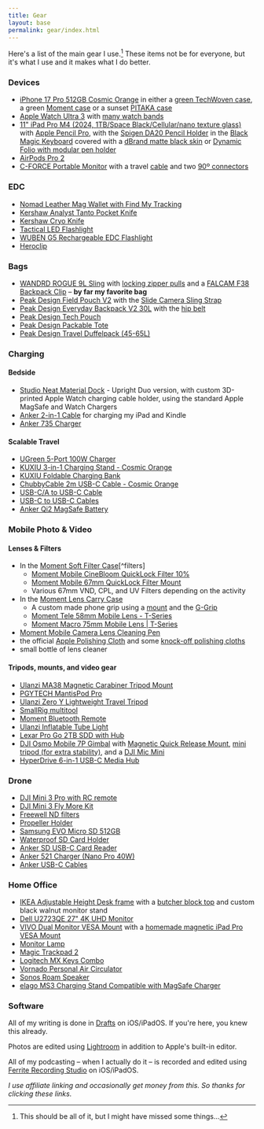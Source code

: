 ```yaml
---
title: Gear
layout: base
permalink: gear/index.html
---
```


Here's a list of the main gear I use.[^missed] These items not be for everyone, but it's what I use and it makes what I do better.
[^missed]: This should be all of it, but I might have missed some things…

### Devices
- [iPhone 17 Pro 512GB Cosmic Orange](https://store.apple.com/xc/product/MG7P4LL/A) in either a [green TechWoven case](https://store.apple.com/xc/product/MGF74LL/A), a green [Moment case](https://www.shopmoment.com/products/camera-case-for-iphone-17) or a sunset [PITAKA case](https://amzn.to/4gQFqOs) 
- [Apple Watch Ultra 3](https://www.apple.com/shop/product/Z0YQ?option.watch_cases=MF1V4LW/A&option.watch_bands=MFTD4AM/A&preSelect=true) with [many watch bands](https://www.nahumck.me/watch-band-collection/)
- [11" iPad Pro M4 (2024, 1TB/Space Black/Cellular/nano texture glass)](https://store.apple.com/xc/product/MWRP3LL/A) with [Apple Pencil Pro](https://store.apple.com/xc/product/MX2D3AM/A), with the [Spigen DA20 Pencil Holder](https://amzn.to/3LXIDNH) in the [Black Magic Keyboard](https://store.apple.com/xc/product/MWR23LL/A) covered with a [dBrand matte black skin](https://dbrand.com/shop/skins/magic-keyboard-for-ipad-pro-11-m4-skins) or [Dynamic Folio with modular pen holder](https://www.moft.us/products/dynamic-folio?variant=41648184164439)
- [AirPods Pro 2](https://amzn.to/3BzHlXI)
- [C-FORCE Portable Monitor](https://amzn.to/3WCcnTu) with a travel [cable](https://amzn.to/3C2BHui) and two [90º connectors](https://amzn.to/3BZnFJV)

### EDC
- [Nomad Leather Mag Wallet with Find My Tracking](https://nomadgoods.com/products/slim-wallet-horween-rustic-brown)
- [Kershaw Analyst Tanto Pocket Knife](https://amzn.to/3DawPmV)
- [Kershaw Cryo Knife](https://amzn.to/43lgJBG)
- [Tactical LED Flashlight](https://amzn.to/3WlBt9N)
- [WUBEN G5 Rechargeable EDC Flashlight](https://amzn.to/4ejjBGo)
- [Heroclip ](https://amzn.to/43UhDIT)

### Bags
- [WANDRD ROGUE 9L Sling](https://amzn.to/3ZIp17E) with [locking zipper pulls](https://amzn.to/3G9bmQg) and a [FALCAM F38 Backpack Clip](https://amzn.to/4lfAvaS) – **by far my favorite bag**
- [Peak Design Field Pouch V2](https://www.peakdesign.com/products/field-pouch/?variant=39360874741837) with the [Slide Camera Sling Strap](https://www.peakdesign.com/products/slide)
- [Peak Design Everyday Backpack V2 30L](https://www.peakdesign.com/products/everyday-backpack) with the [hip belt](https://www.peakdesign.com/products/everyday-hip-belt)
- [Peak Design Tech Pouch](https://www.peakdesign.com/products/tech-pouch)
- [Peak Design Packable Tote](https://www.peakdesign.com/products/packable-tote)
- [Peak Design Travel Duffelpack (45-65L)](https://www.peakdesign.com/products/travel-duffelpack)

### Charging 
#### Bedside
- [Studio Neat Material Dock](https://www.studioneat.com/products/materialdock) - Upright Duo version, with custom 3D-printed Apple Watch charging cable holder, using the standard Apple MagSafe and Watch Chargers
- [Anker 2-in-1 Cable](https://amzn.to/4gjcXQp) for charging my iPad and Kindle
- [Anker 735 Charger](https://amzn.to/3hW4Znj)

#### Scalable Travel
- [UGreen 5-Port 100W Charger](https://amzn.to/49G0Ha6)
- [KUXIU 3-in-1 Charging Stand - Cosmic Orange](https://kuxiu.co/products/kuxiu-x40-turbo-stand-cosmic-orange)
- [KUXIU Foldable Charging Bank ](https://amzn.to/4875K4R)
- [ChubbyCable 2m USB-C Cable - Cosmic Orange](https://chubbycable.com/products/new-fashion-240w-anodizing-new-color-fast-charging-cable-for-new-iphone-17)
- [USB-C/A to USB-C Cable](https://amzn.to/41BThCY)
- [USB-C to USB-C Cables](https://amzn.to/3ZPizur) 
- [Anker Qi2 MagSafe Battery](https://amzn.to/3Zx9fLK)


### Mobile Photo & Video
#### Lenses & Filters
- In the [Moment Soft Filter Case](https://amzn.to/4edswsz)[^filters]
	- [Moment Mobile CineBloom QuickLock Filter 10%](https://www.shopmoment.com/products/cinebloom-quicklock-filter-for-iphone-15-pro-pro-max)
	- [Moment Mobile 67mm QuickLock Filter Mount](https://www.shopmoment.com/products/67mm-quicklock-filter-mount-for-iphone-17)
	- Various 67mm VND, CPL, and UV Filters depending on the activity
- In the [Moment Lens Carry Case](https://amzn.to/4kUhQBV)
	- A custom made phone grip using a [mount](https://amzn.to/4eeg9g6) and the [G-Grip](https://ggrip.com)
	- [Moment Tele 58mm Mobile Lens - T-Series](https://www.shopmoment.com/products/58mm-tele-lens?variant=48040445182267)
	- [Moment Macro 75mm Mobile Lens | T-Series](https://www.shopmoment.com/products/75mm-macro-mobile-lens-t-series)
- [Moment Mobile Camera Lens Cleaning Pen](https://www.shopmoment.com/products/lens-pen/lens-pen)
- the official [Apple Polishing Cloth](https://amzn.to/3YPbjOg) and some [knock-off polishing cloths](https://amzn.to/3GhJ97f)
- small bottle of lens cleaner
#### Tripods, mounts, and video gear
- [Ulanzi MA38 Magnetic Carabiner Tripod Mount](https://amzn.to/4nwbhql)
- [PGYTECH MantisPod Pro](https://www.bhphotovideo.com/c/product/1645235-REG/pgytech_p_cg_020_mantispod_pro_vlogging_tripod.html)
- [Ulanzi Zero Y Lightweight Travel Tripod](https://www.ulanzi.com/collections/best-seller/products/ulanzi-coman-lightweight-travel-tripod)
- [SmallRig multitool](https://amzn.to/3VolB4P)
- [Moment Bluetooth Remote](https://www.shopmoment.com/products/moment-bluetooth-remote/v2)
- [Ulanzi Inflatable Tube Light](https://amzn.to/3P5AyId)
- [Lexar Pro Go 2TB SDD with Hub](https://amzn.to/49HSVgb)
- [DJI Osmo Mobile 7P Gimbal](https://amzn.to/4jXEjg9) with [Magnetic Quick Release Mount](https://amzn.to/44mLklX), [mini tripod (for extra stability)](https://amzn.to/4kRLTKx), and a [DJI Mic Mini](https://amzn.to/4narB0c)
- [HyperDrive 6-in-1 USB-C Media Hub](https://amzn.to/48DRihQ)

### Drone
- [DJI Mini 3 Pro with RC remote](https://amzn.to/3GdZ4Dv)
- [DJI Mini 3 Fly More Kit](https://amzn.to/3YRikOn)
- [Freewell ND filters](https://amzn.to/3YFzDls)
- [Propeller Holder](https://amzn.to/3YPw9wG)
- [Samsung EVO Micro SD 512GB](https://amzn.to/3YKDDRM)
- [Waterproof SD Card Holder](https://amzn.to/3YL7Yjc)
- [Anker SD USB-C Card Reader](https://amzn.to/3hOqgPN)
- [Anker 521 Charger (Nano Pro 40W)](https://amzn.to/3n9T47T)
- [Anker USB-C Cables](https://amzn.to/42q5clg)

### Home Office

- [IKEA Adjustable Height Desk frame](https://www.ikea.com/us/en/p/idasen-sit-stand-underframe-for-table-top-dark-gray-20412175/) with a [butcher block top](https://www.lowes.com/pd/Sparrow-Peak-Acacia-5-ft-x-30-in-Ebony/5001792701) and custom black walnut monitor stand
- [Dell U2723QE 27" 4K UHD Monitor](https://amzn.to/3QZCTWA)
- [VIVO Dual Monitor VESA Mount](https://amzn.to/33Gbgfm) with a [homemade magnetic iPad Pro VESA Mount](https://nahumck.me/homemade-ipad-pro-magnetic-vesa-mount/)
- [Monitor Lamp](https://amzn.to/3CYyk5b)
- [Magic Trackpad 2](https://amzn.to/3zP56Ea)
- [Logitech MX Keys Combo](https://amzn.to/44oRoKB)
- [Vornado Personal Air Circulator](https://amzn.to/40c4sk6)
- [Sonos Roam Speaker](https://amzn.to/3POPkmp)
- [elago MS3 Charging Stand Compatible with MagSafe Charger](https://amzn.to/3SZTvzq)

### Software

All of my writing is done in [Drafts](https://apps.apple.com/us/app/drafts/id1236254471?uo=4&at=1001l4VZ) on iOS/iPadOS. If you're here, you knew this already. 

Photos are edited using [Lightroom](https://apps.apple.com/us/app/adobe-lightroom-for-ipad/id804177739) in addition to Apple's built-in editor.

All of my podcasting – when I actually do it – is recorded and edited using [Ferrite Recording Studio](https://apps.apple.com/us/app/ferrite-recording-studio/id1018780185) on iOS/iPadOS.


<em>I use affiliate linking and occasionally get money from this. So thanks for clicking these links.</em>
